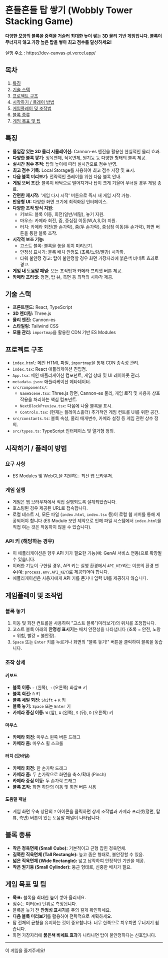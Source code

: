 # 흔들흔들 탑 쌓기 (Wobbly Tower Stacking Game)

**다양한 모양의 블록을 중력을 거슬러 최대한 높이 쌓는 3D 물리 기반 게임입니다. 블록이 무너지지 않고 가장 높은 탑을 쌓아 최고 점수를 달성하세요!**

실행 주소 : https://dev-canvas-pi.vercel.app/

## 목차

1.  [특징](#특징)
2.  [기술 스택](#기술-스택)
3.  [프로젝트 구조](#프로젝트-구조)
4.  [시작하기 / 플레이 방법](#시작하기--플레이-방법)
5.  [게임플레이 및 조작법](#게임플레이-및-조작법)
6.  [블록 종류](#블록-종류)
7.  [게임 목표 및 팁](#게임-목표-및-팁)

## 특징

*   **몰입감 있는 3D 물리 시뮬레이션:** Cannon-es 엔진을 활용한 현실적인 물리 효과.
*   **다양한 블록 쌓기:** 정육면체, 직육면체, 원기둥 등 다양한 형태의 블록 제공.
*   **실시간 점수 추적:** 탑의 높이에 따라 실시간으로 점수 반영.
*   **최고 점수 기록:** Local Storage를 사용하여 최고 점수 저장 및 표시.
*   **다음 블록 미리보기:** 전략적인 플레이를 위한 다음 블록 안내.
*   **게임 오버 조건:** 블록이 바닥으로 떨어지거나 탑이 크게 기울어 무너질 경우 게임 종료.
*   **간편한 재시작:** '게임 다시 시작' 버튼으로 즉시 새 게임 시작 가능.
*   **반응형 UI:** 다양한 화면 크기에 최적화된 인터페이스.
*   **다양한 조작 방식 지원:**
    *   키보드: 블록 이동, 회전(일반/세밀), 놓기 지원.
    *   마우스: 카메라 회전, 줌, 중심점 이동(W,A,S,D) 지원.
    *   터치: 카메라 회전(한 손가락), 줌(두 손가락), 중심점 이동(두 손가락), 화면 버튼을 통한 블록 조작.
*   **시각적 보조 기능:**
    *   고스트 블록: 블록을 놓을 위치 미리보기.
    *   안정성 표시기: 블록 배치 안정도 (초록/노랑/빨강) 시각화.
    *   타워 불안정 경고: 탑이 불안정할 경우 화면 가장자리에 붉은색 비네트 효과로 경고.
*   **게임 내 도움말 패널:** 모든 조작법과 카메라 프리셋 버튼 제공.
*   **카메라 프리셋:** 정면, 탑 뷰, 측면 등 최적의 시야각 제공.

## 기술 스택

*   **프론트엔드:** React, TypeScript
*   **3D 렌더링:** Three.js
*   **물리 엔진:** Cannon-es
*   **스타일링:** Tailwind CSS
*   **모듈 관리:** `importmap`을 활용한 CDN 기반 ES Modules

## 프로젝트 구조

*   `index.html`: 메인 HTML 파일, `importmap`을 통해 CDN 종속성 관리.
*   `index.tsx`: React 애플리케이션 진입점.
*   `App.tsx`: 메인 애플리케이션 컴포넌트, 게임 상태 및 UI 레이아웃 관리.
*   `metadata.json`: 애플리케이션 메타데이터.
*   `src/components/`:
    *   `GameScene.tsx`: Three.js 장면, Cannon-es 물리, 게임 로직 및 사용자 상호작용을 처리하는 핵심 컴포넌트.
    *   `NextBlockPreview.tsx`: 다음에 나올 블록을 표시.
    *   `Controls.tsx`: (현재는 플레이스홀더) 추가적인 게임 컨트롤 UI를 위한 공간.
*   `src/constants.ts`: 블록 속성, 물리 매개변수, 카메라 설정 등 게임 관련 상수 정의.
*   `src/types.ts`: TypeScript 인터페이스 및 열거형 정의.

## 시작하기 / 플레이 방법

### 요구 사항

*   ES Modules 및 WebGL을 지원하는 최신 웹 브라우저.

### 게임 실행

*   게임은 웹 브라우저에서 직접 실행되도록 설계되었습니다.
*   호스팅된 경우 제공된 URL로 접속합니다.
*   로컬 테스트 시, 모든 파일 (`index.html`, `index.tsx` 등)이 로컬 웹 서버를 통해 제공되어야 합니다 (ES Module 보안 제약으로 인해 파일 시스템에서 `index.html`을 직접 여는 것은 작동하지 않을 수 있습니다).

### API 키 (해당하는 경우)

*   이 애플리케이션은 향후 API 키가 필요한 기능(예: GenAI 서비스 연동)으로 확장될 수 있습니다.
*   이러한 기능이 구현될 경우, API 키는 실행 환경에서 `API_KEY`라는 이름의 환경 변수(예: `process.env.API_KEY`)로 제공되어야 합니다.
*   애플리케이션은 사용자에게 API 키를 묻거나 입력 UI를 제공하지 않습니다.

## 게임플레이 및 조작법

### 블록 놓기

1.  이동 및 회전 컨트롤을 사용하여 "고스트 블록"(미리보기)의 위치를 조정합니다.
2.  고스트 블록 아래의 **안정성 표시기**는 배치 안전성을 나타냅니다 (초록 = 안전, 노랑 = 위험, 빨강 = 불안정).
3.  `Space` 또는 `Enter` 키를 누르거나 화면의 "블록 놓기!" 버튼을 클릭하여 블록을 놓습니다.

### 조작 상세

#### 키보드

*   **블록 이동:** `←` (왼쪽), `→` (오른쪽) 화살표 키
*   **블록 회전:** `R` 키
*   **블록 세밀 회전:** `Shift` + `R` 키
*   **블록 놓기:** `Space` 또는 `Enter` 키
*   **카메라 중심 이동:** `W` (앞), `A` (왼쪽), `S` (뒤), `D` (오른쪽) 키

#### 마우스

*   **카메라 회전:** 마우스 왼쪽 버튼 드래그
*   **카메라 줌:** 마우스 휠 스크롤

#### 터치 (모바일)

*   **카메라 회전:** 한 손가락 드래그
*   **카메라 줌:** 두 손가락으로 화면을 축소/확대 (Pinch)
*   **카메라 중심 이동:** 두 손가락 드래그
*   **블록 조작:** 화면 하단의 이동 및 회전 버튼 사용

#### 도움말 패널

*   게임 화면 우측 상단의 `?` 아이콘을 클릭하면 상세 조작법과 카메라 프리셋(정면, 탑 뷰, 측면) 버튼이 있는 도움말 패널이 나타납니다.

## 블록 종류

*   **작은 정육면체 (Small Cube):** 기본적이고 균형 잡힌 정육면체.
*   **길쭉한 직육면체 (Tall Rectangle):** 높고 좁은 형태로, 불안정할 수 있음.
*   **넓은 직육면체 (Wide Rectangle):** 넓고 납작하여 안정적인 기반을 제공.
*   **작은 원기둥 (Small Cylinder):** 둥근 형태로, 신중한 배치가 필요.

## 게임 목표 및 팁

*   **목표:** 블록을 최대한 높이 쌓아 올리세요.
*   점수는 미터(m) 단위로 측정됩니다.
*   블록을 놓기 전 **안정성 표시기**를 주의 깊게 확인하세요.
*   **다음 블록 미리보기**를 활용하여 전략적으로 계획하세요.
*   탑 전체의 균형을 유지하는 것이 중요합니다. 너무 한쪽으로 치우치면 무너지기 쉽습니다.
*   화면 가장자리에 **붉은색 비네트 효과**가 나타나면 탑이 불안정하다는 신호입니다.

---

이 게임을 즐겨주세요!
